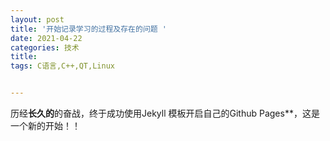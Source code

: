 ```yaml
---
layout: post
title: '开始记录学习的过程及存在的问题 '
date: 2021-04-22
categories: 技术
title: 
tags: C语言,C++,QT,Linux


---
```

 历经**长久的**的奋战，终于成功使用Jekyll 模板开启自己的Github Pages**，这是一个新的开始！！
 
